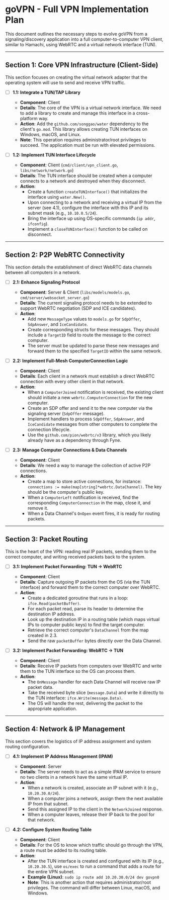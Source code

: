 # goVPN - Full VPN Implementation Plan

This document outlines the necessary steps to evolve goVPN from a signaling/discovery application into a full computer-to-computer VPN client, similar to Hamachi, using WebRTC and a virtual network interface (TUN).

---

## Section 1: Core VPN Infrastructure (Client-Side)

This section focuses on creating the virtual network adapter that the operating system will use to send and receive VPN traffic.

- [ ] **1.1: Integrate a TUN/TAP Library**
    - **Component**: Client
    - **Details**: The core of the VPN is a virtual network interface. We need to add a library to create and manage this interface in a cross-platform way.
    - **Action**: Add the `github.com/songgao/water` dependency to the client's `go.mod`. This library allows creating TUN interfaces on Windows, macOS, and Linux.
    - **Note**: This operation requires administrator/root privileges to succeed. The application must be run with elevated permissions.

- [ ] **1.2: Implement TUN Interface Lifecycle**
    - **Component**: Client (`cmd/client/vpn_client.go`, `libs/network/network.go`)
    - **Details**: The TUN interface should be created when a computer connects to a network and destroyed when they disconnect.
    - **Action**:
        - Create a function `createTUNInterface()` that initializes the interface using `water.New()`.
        - Upon connecting to a network and receiving a virtual IP from the server (see 4.1), configure the interface with this IP and its subnet mask (e.g., `10.10.0.5/24`).
        - Bring the interface up using OS-specific commands (`ip addr`, `ifconfig`).
        - Implement a `closeTUNInterface()` function to be called on disconnect.

---

## Section 2: P2P WebRTC Connectivity

This section details the establishment of direct WebRTC data channels between all computers in a network.

- [ ] **2.1: Enhance Signaling Protocol**
    - **Component**: Server & Client (`libs/models/models.go`, `cmd/server/websocket_server.go`)
    - **Details**: The current signaling protocol needs to be extended to support WebRTC negotiation (SDP and ICE candidates).
    - **Action**:
        - Add new `MessageType` values to `models.go` for `SdpOffer`, `SdpAnswer`, and `IceCandidate`.
        - Create corresponding structs for these messages. They should include a `TargetID` field to route the message to the correct computer.
        - The server must be updated to parse these new messages and forward them to the specified `TargetID` within the same network.

- [ ] **2.2: Implement Full-Mesh ComputerConnection Logic**
    - **Component**: Client
    - **Details**: Each client in a network must establish a direct WebRTC connection with every other client in that network.
    - **Action**:
        - When a `ComputerJoined` notification is received, the existing client should initiate a new `webrtc.ComputerConnection` for the new computer.
        - Create an SDP offer and send it to the new computer via the signaling server (`SdpOffer` message).
        - Implement handlers to process `SdpOffer`, `SdpAnswer`, and `IceCandidate` messages from other computers to complete the connection lifecycle.
        - Use the `github.com/pion/webrtc/v3` library, which you likely already have as a dependency through Fyne.

- [ ] **2.3: Manage Computer Connections & Data Channels**
    - **Component**: Client
    - **Details**: We need a way to manage the collection of active P2P connections.
    - **Action**:
        - Create a map to store active connections, for instance: `connections := make(map[string]*webrtc.DataChannel)`. The key should be the computer's public key.
        - When a `ComputerLeft` notification is received, find the corresponding `ComputerConnection` in the map, close it, and remove it.
        - When a Data Channel's `OnOpen` event fires, it is ready for routing packets.

---

## Section 3: Packet Routing

This is the heart of the VPN: reading real IP packets, sending them to the correct computer, and writing received packets back to the system.

- [ ] **3.1: Implement Packet Forwarding: TUN -> WebRTC**
    - **Component**: Client
    - **Details**: Capture outgoing IP packets from the OS (via the TUN interface) and forward them to the correct computer over WebRTC.
    - **Action**:
        - Create a dedicated goroutine that runs in a loop: `ifce.Read(packetBuffer)`.
        - For each packet read, parse its header to determine the destination IP address.
        - Look up the destination IP in a routing table (which maps virtual IPs to computer public keys) to find the target computer.
        - Retrieve the correct computer's `DataChannel` from the map created in 2.3.
        - Send the raw `packetBuffer` bytes directly over the Data Channel.

- [ ] **3.2: Implement Packet Forwarding: WebRTC -> TUN**
    - **Component**: Client
    - **Details**: Receive IP packets from computers over WebRTC and write them to the TUN interface so the OS can process them.
    - **Action**:
        - The `OnMessage` handler for each Data Channel will receive raw IP packet data.
        - Take the received byte slice (`message.Data`) and write it directly to the TUN interface: `ifce.Write(message.Data)`.
        - The OS will handle the rest, delivering the packet to the appropriate application.

---

## Section 4: Network & IP Management

This section covers the logistics of IP address assignment and system routing configuration.

- [ ] **4.1: Implement IP Address Management (IPAM)**
    - **Component**: Server
    - **Details**: The server needs to act as a simple IPAM service to ensure no two clients in a network have the same virtual IP.
    - **Action**:
        - When a network is created, associate an IP subnet with it (e.g., `10.20.30.0/24`).
        - When a computer joins a network, assign them the next available IP from that subnet.
        - Send this assigned IP to the client in the `NetworkJoined` response.
        - When a computer leaves, release their IP back to the pool for that network.

- [ ] **4.2: Configure System Routing Table**
    - **Component**: Client
    - **Details**: For the OS to know which traffic should go through the VPN, a route must be added to its routing table.
    - **Action**:
        - After the TUN interface is created and configured with its IP (e.g., `10.20.30.5`), use `os/exec` to run a command that adds a route for the entire VPN subnet.
        - **Example (Linux)**: `sudo ip route add 10.20.30.0/24 dev govpn0`
        - **Note**: This is another action that requires administrator/root privileges. The command will differ between Linux, macOS, and Windows.
